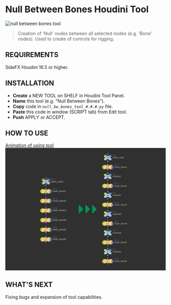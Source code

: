 # Null Between Bones Houdini Tool
![null between bones tool](https://user-images.githubusercontent.com/25153563/35271517-706ee61c-0043-11e8-9014-c7469553c7ef.gif)
>Creation of 'Null' nodes between all selected nodes (e.g. 'Bone' nodes).
>Used to create of controls for rigging.
## REQUIREMENTS
SideFX Houdini 16.5 or higher.
## INSTALLATION
* **Create** a NEW TOOL on SHELF in Houdini Tool Panel.
* **Name** this tool (e.g. "Null Between Bones").
* **Copy** code in *`null_bw_bones_tool_#.#.#.py`* file.
* **Paste** this code in window (SCRIPT tab) from Edit tool.
* **Push** APPLY or ACCEPT.
## HOW TO USE
[Animation of using tool](https://gfycat.com/SilentClearCavy)
![Bones network](https://github.com/Kuchavo/Null-Between-Bones-Houdini-Tool/blob/master/bone_nodes.jpg?raw=true)
## WHAT'S NEXT
Fixing bugs and expansion of tool capabilities.
